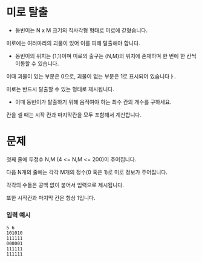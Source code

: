 # 미로 탈출

- 동빈이는 N x M 크기의 직사각형 형태로 미로에 갇혔습니다.

미로에는 여러마리의 괴물이 있어 이를 피해 탈출해야 합니다.

- 동빈이의 위치는 (1,1)이며 미로의 출구는 (N,M)의 위치에 존재하며 한 번에 한 칸씩 이동할 수 있습니다.

이때 괴물이 있는 부분은 0으로, 괴물이 없는 부분은 1로 표시되어 있습니다ㅏ.

미로는 반드시 탈출할 수 있는 형태로 제시됩니다.

- 이때 동빈이가 탈출하기 위해 움직여야 하는 최수 칸의 개수를 구하세요.

칸을 셀 때는 시작 칸과 마지막칸을 모두 포함해서 계산합니다.

# 문제

첫째 줄에 두정수 N,M (4 <= N,M <= 200)이 주어집니다.

다음 N개의 줄에는 각각 M개의 정수(0 혹은 1)로 미로 정보가 주어집니다.

각각의 수들은 공백 없이 붙어서 입력으로 제시됩니다.

또한 시작칸과 마지막 칸은 항상 1입니다.

### 입력 예시

```
5 6
101010
111111
000001
111111
111111
```

